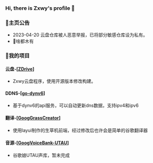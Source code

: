 ### Hi, there is Zxwy's profile 👋
<!--
### 😅个人简介
+ 2021年始于为与好友分享文件搭建网盘，踏上了开发之路
+ 2021年第一次接触linux服务器，白嫖euserv德鸡
+ 2022年使用开源程序搭建自己的小站，创建此号存储静态文件
+ 2022年jsdelivr在中国大陆被屏蔽，关停网站一段时间
+ 2023年使用backblaze+gcore搭建自己的cdn静态仓库
+ 2023年正式学习编程，目标html、php、golang
+ ......
-->
### 📃主页公告
+ 2023-04-20 云盘仓库被人恶意举报，已将部分敏感仓库设为私有。
+ 🤔啥都木有
### 🧱我的项目
#### 云盘-[[ZDrive](https://github.com/ZxwyWebSite/ZDrive)]
+ Zxwy云盘程序，使用开源版本修改构建。
#### DDNS-[[go-dynv6](https://github.com/ZxwyWebSite/go-dynv6)]
+ 基于dynv6的api服务，可以自动更新dns数据，支持ipv4和ipv6
#### 翻译-[[GoogGrassCreator](https://github.com/ZxwyWebSite/GoogGrassCreator)]
+ 使用layui制作的生草机前端，经过修改后也许会是简单的谷歌翻译器
#### 音源-[[GoogVoiceBank-UTAU](https://github.com/ZxwyWebSite/GoogVoiceBank-UTAU)]
+ 谷歌娘UTAU声库，暂未完成
<!--
#### 网站-[[HTRJ-WebSite](https://github.com/ZxwyWebSite/HTRJ-WebSite)]
+ 使用php修改制作的胡桃日记官网，起源于b站的一个视频

### 🎯其它记录
\> 2023-03-15
+ 升级本地服务器配置（*.zxwy.ml）
+ cpu_g3260，mem_ddr3-1333-2g*2，disk_120g-ssd，net_cmcc-ipv6

### 我的站点
+ zxwy.tk —— 国外的euserv主服务器，使用cloudflarecdn
+ zxwy.ml —— 国内的2c4g本地服务器，ipv6only
+ zxwy.cf —— 国内的2c4g本地服务器，使用cloudflarecdn
+ zw-cdn.tk —— backblaze静态仓库，使用gcorecdn

### 📃任务队列
+ 视频站将于2022年底开站

**ZxwyWebSite/zxwywebsite** is a ✨ _special_ ✨ repository because its `README.md` (this file) appears on your GitHub profile.

Here are some ideas to get you started:

- 🔭 I’m currently working on ...
- 🌱 I’m currently learning ...
- 👯 I’m looking to collaborate on ...
- 🤔 I’m looking for help with ...
- 💬 Ask me about ...
- 📫 How to reach me: ...
- 😄 Pronouns: ...
- ⚡ Fun fact: ...
-->
